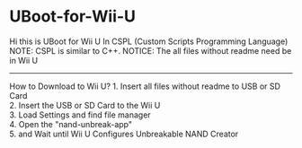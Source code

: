 # UBoot-for-Wii-U
Hi this is UBoot for Wii U In CSPL (Custom Scripts Programming Language)
NOTE: CSPL is similar to C++.
NOTICE: The all files without readme need be in Wii U
<hr>
How to Download to Wii U?     
1. Insert all files without readme to USB or SD Card <br>
2. Insert the USB or SD Card to the Wii U  <br>
3. Load Settings and find file manager <br>
4. Open the "nand-unbreak-app" <br>
5. and Wait until Wii U Configures Unbreakable NAND Creator
